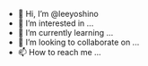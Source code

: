 - 👋 Hi, I’m @leeyoshino
- 👀 I’m interested in ...
- 🌱 I’m currently learning ...
- 💞️ I’m looking to collaborate on ...
- 📫 How to reach me ...

<!---
leeyoshino/leeyoshino is a ✨ special ✨ repository because its `README.md` (this file) appears on your GitHub profile.
You can click the Preview link to take a look at your changes.
--->
